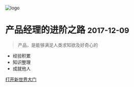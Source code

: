 ![logo](https://timgsa.baidu.com/timg?image&quality=80&size=b9999_10000&sec=1512824183901&di=37ca817c12003eb4ac1f5e67cbda035c&imgtype=0&src=http%3A%2F%2F5b0988e595225.cdn.sohucs.com%2Fimages%2F20170710%2F08cadcc433f54a79b8984fe7b9b4c190.gif)

# 产品经理的进阶之路 <small>2017-12-09</small>

> 产品，是能够满足人类求知欲及好奇心的

- 经验积累
- 知识整理
- 成就他人


[打开新世界大门](#PM-Knowledges)
